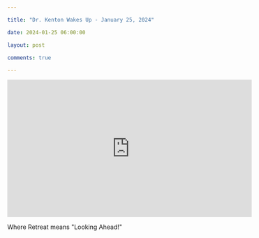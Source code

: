 ```yaml
---

title: "Dr. Kenton Wakes Up - January 25, 2024"

date: 2024-01-25 06:00:00

layout: post

comments: true

---
```

<iframe width="560" height="315" src="https://www.youtube.com/embed/io_cfRNuE6o?si=KGPWhRQ7N-ULqlzK" title="YouTube video player" frameborder="0" allow="accelerometer; autoplay; clipboard-write; encrypted-media; gyroscope; picture-in-picture; web-share" allowfullscreen></iframe>


Where Retreat means "Looking Ahead!"